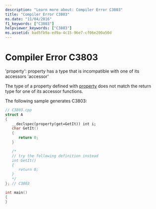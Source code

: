 ```yaml
---
description: "Learn more about: Compiler Error C3803"
title: "Compiler Error C3803"
ms.date: "11/04/2016"
f1_keywords: ["C3803"]
helpviewer_keywords: ["C3803"]
ms.assetid: bad5fb9a-ed9a-4c15-96e7-cf06e200a50d
---
```

# Compiler Error C3803

'property': property has a type that is incompatible with one of its accessors 'accessor'

The type of a property defined with [property](../../cpp/property-cpp.md) does not match the return type for one of its accessor functions.

The following sample generates C3803:

```cpp
// C3803.cpp
struct A
{
   __declspec(property(get=GetIt)) int i;
   char GetIt()
   {
      return 0;
   }

   /*
   // try the following definition instead
   int GetIt()
   {
      return 0;
   }
   */
}; // C3803

int main()
{
}
```
